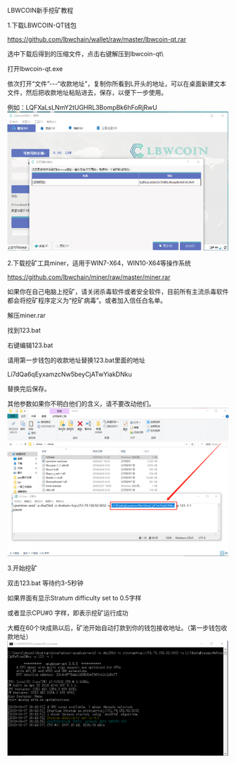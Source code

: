 LBWCOIN新手挖矿教程

1.下载LBWCOIN-QT钱包

https://github.com/lbwchain/wallet/raw/master/lbwcoin-qt.rar

选中下载后得到的压缩文件，点击右键解压到lbwcoin-qt\

打开lbwcoin-qt.exe 

依次打开“文件”---“收款地址”，复制你所看到L开头的地址，可以在桌面新建文本文件，然后把收款地址粘贴进去，保存，以便下一步使用。

例如：LQFXaLsLNmY2tUGHRL3BompBk6hFoRjRwU
![Image](https://raw.githubusercontent.com/lbwchain/miner/master/minerlbw322.png)


2.下载挖矿工具miner，适用于WIN7-X64，WIN10-X64等操作系统

https://github.com/lbwchain/miner/raw/master/miner.rar

如果你在自己电脑上挖矿，请关闭杀毒软件或者安全软件，目前所有主流杀毒软件都会将挖矿程序定义为“挖矿病毒”。或者加入信任白名单。

解压miner.rar

找到123.bat

右键编辑123.bat

请用第一步钱包的收款地址替换123.bat里面的地址

Li7dQa6qEyxamzcNw5beyCjATwYiakDNku

替换完后保存。

其他参数如果你不明白他们的含义，请不要改动他们。
![Image](https://github.com/lbwchain/miner/blob/master/minerlbw684.png)


3.开始挖矿

双击123.bat 等待约3-5秒钟

如果界面有显示Stratum difficulty set to 0.5字样

或者显示CPU#0 字样，即表示挖矿运行成功

大概在60个块成熟以后，矿池开始自动打款到你的钱包接收地址。（第一步钱包收款地址）
![Image](https://github.com/lbwchain/miner/blob/master/minerlbw815.png)
